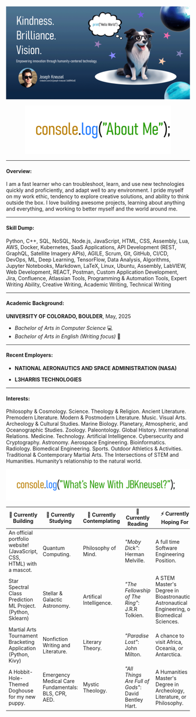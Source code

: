 ![](Banner.gif)

<p align="center">
<img src="console.png" width="400">
</p>

---
#### Overview:
I am a fast learner who can troubleshoot, learn, and use new technologies quickly and proficiently, and adapt well to any environment. I pride myself on my work ethic, tendency to explore creative solutions, and ability to think outside the box. I love building awesome projects, learning about anything and everything, and working to better myself and the world around me. 

---
#### Skill Dump:

Python, C++, SQL, NoSQL, Node.js, JavaScript, HTML, CSS, Assembly, Lua, AWS, Docker, Kubernetes, SaaS Applications, API Development (REST, GraphQL, Satellite Imagery APIs), AGILE, Scrum, Git, GitHub, CI/CD, DevOps, ML, Deep Learning, TensorFlow, Data Analysis, Algorithms, Jupyter Notebooks, Markdown, LaTeX, Linux, Ubuntu, Assembly, LabVIEW, Web Development, REACT, Postman, Custom Application Development, Jira, Confluence, Atlassian Tools, Programming & Automation Tools, Expert Writing Ability, Creative Writing, Academic Writing, Technical Writing

---
#### Academic Background:

**UNIVERSITY OF COLORADO, BOULDER**, May, 2025

- *Bachelor of Arts in Computer Science* 💻
- *Bachelor of Arts in English (Writing focus)* 📝

---
#### Recent Employers:
- **NATIONAL AERONAUTICS AND SPACE ADMINISTRATION (NASA)**

- **L3HARRIS TECHNOLOGIES** 
***
#### Interests:

Philosophy & Cosmology. Science. Theology & Religion. Ancient Literature. Premodern Literature. Modern & Postmodern Literature. Music. Visual Arts. Archeology & Cultural Studies. Marine Biology. Planetary, Atmospheric, and Oceanographic Studies. Zoology. Paleontology. Global History. International Relations. Medicine. Technology. Artificial Intelligence. Cybersecurity and Cryptography. Astronomy. Aerospace Engineering. Bioinformatics. Radiology. Biomedical Engineering. Sports. Outdoor Athletics & Activities. Traditional & Contemporary Martial Arts. The Intersections of STEM and Humanities. Humanity’s relationship to the natural world.

<p align="center">
<img src="console2.png" width="700">
</p>


| 🔭 Currently Building | 🌱 Currently Studying | 💬 Currently Contemplating | 📖 Currently Reading | ⚡ Currently Hoping For |
|----------|----------|----------|----------|----------|
| An official portfolio website! (JavaScript, CSS, HTML) with a mascot.| Quantum Computing.| Philosophy of Mind.   | *"Moby Dick"*: Herman Melville.  | A full time Software Engineering Position.   |
| Star Spectral Class Prediction ML Project. (Python, Sklearn)| Stellar & Galactic Astronomy. | Artifical Intelligence.| *"The Fellowship of The Ring"*: J.R.R Tolkien.| A STEM Master's Degree in Bioastronautics, Astronautical Engineering, or Biomedical Sciences.|
| Martial Arts Tournament Bracketing Application (Python, Kivy)| Nonfiction Writing and Literature.| Literary Theory. | *"Paradise Lost"*: John Milton.  |A chance to visit Africa, Oceania, or Antarctica.|
| A Hobbit-Hole-Themed Doghouse for my new puppy. | Emergency Medical Care Fundamentals: BLS, CPR, AED. | Mystic Theology. | *"All Things Are Full of Gods"*: David Bentley Hart.  | A Humanities Master's Degree in Archeology, Literature, or Philosophy. |
